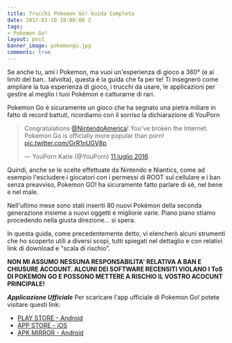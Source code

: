 ```yaml
---
title: Trucchi Pokemon Go! Guida Completa
date: 2017-03-10 19:00:00 Z
tags:
- Pokemon Go!
layout: post
banner_image: pokemongo.jpg
comments: true
---
```



Se anche tu, ami i Pokemon, ma vuoi un'esperienza di gioco a 360° (e ai limiti del ban.. talvolta), questa è la guida che fa per te!
Ti insegnerò come ampliare la tua esperienza di gioco, i trucchi da usare, le applicazioni per gestire al meglio i tuoi Pokémon e catturarne di rari.
<!--more-->
Pokemon Go è sicuramente un gioco che ha segnato una pietra miliare in fatto di record battuti, ricordiamo con il sorriso la dichiarazione di YouPorn
<blockquote class="twitter-tweet" data-cards="hidden" data-lang="it"><p lang="en" dir="ltr">Congratulations <a href="https://twitter.com/NintendoAmerica">@NintendoAmerica</a>! You&#39;ve broken the Internet. Pokemon Go is officially more popular than porn! <a href="https://t.co/GrR1nUGV8p">pic.twitter.com/GrR1nUGV8p</a></p>&mdash; YouPorn Katie (@YouPorn) <a href="https://twitter.com/YouPorn/status/752610215745429505">11 luglio 2016</a></blockquote>
<script async src="//platform.twitter.com/widgets.js" charset="utf-8"></script>
Quindi, anche se le scelte effettuate da Nintendo e Niantics, come ad esempio l'escludere i giocatori con i permessi di ROOT sul cellulare e i ban senza preavviso, Pokemon GO! ha sicuramente fatto parlare di sè, nel bene e nel male.

Nell'ultimo mese sono stati inseriti 80 nuovi Pokémon della seconda generazione insieme a nuovi oggetti e migliorie varie. Piano piano stiamo procedendo nella giusta direzione... si spera.

In questa guida, come precedentemente detto, vi elencherò alcuni strumenti che ho scoperto utili a diversi scopi, tutti spiegati nel dettaglio e con relativi link di download e "scala di rischio".

**NON MI ASSUMO NESSUNA RESPONSABILITA' RELATIVA A BAN E CHIUSURE ACCOUNT. ALCUNI DEI SOFTWARE RECENSITI VIOLANO I ToS DI POKEMON GO E POSSONO METTERE A RISCHIO IL VOSTRO ACOCUNT PRINCIPALE!**

***Applicazione Ufficiale***
Per scaricare l'app ufficiale di Pokemon Go! potete visitare questi link:
* [PLAY STORE - Android](https://play.google.com/store/apps/details?id=com.nianticlabs.pokemongo)
* [APP STORE - iOS](https://itunes.apple.com/us/app/pokémon-go/id1094591345?mt=8)
* [APK MIRROR - Android](http://www.apkmirror.com/apk/niantic-inc/pokemon-go/)
